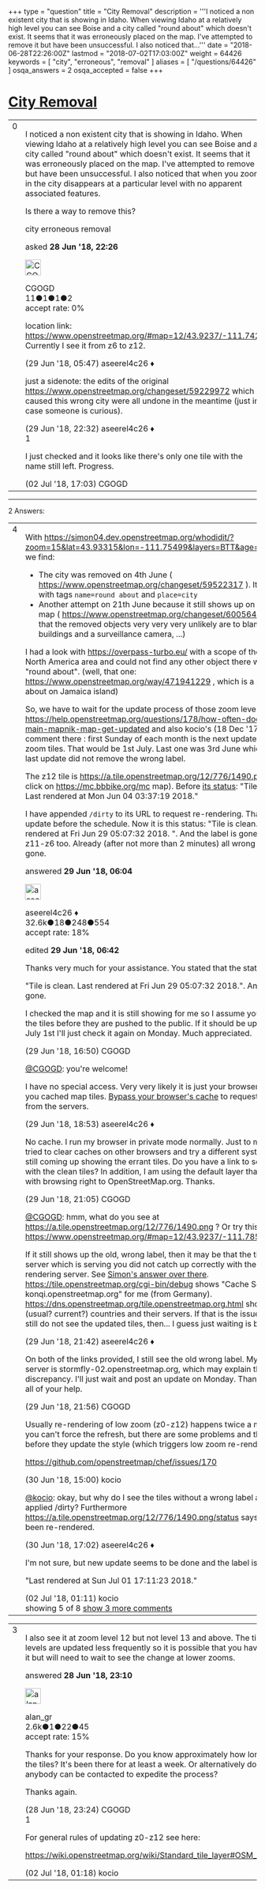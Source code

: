 +++
type = "question"
title = "City Removal"
description = '''I noticed a non existent city that is showing in Idaho. When viewing Idaho at a relatively high level you can see Boise and a city called &quot;round about&quot; which doesn&#x27;t exist. It seems that it was erroneously placed on the map. I&#x27;ve attempted to remove it but have been unsuccessful. I also noticed that...'''
date = "2018-06-28T22:26:00Z"
lastmod = "2018-07-02T17:03:00Z"
weight = 64426
keywords = [ "city", "erroneous", "removal" ]
aliases = [ "/questions/64426" ]
osqa_answers = 2
osqa_accepted = false
+++

<div class="headNormal">

# [City Removal](/questions/64426/city-removal)

</div>

<div id="main-body">

<div id="askform">

<table id="question-table" style="width:100%;">
<colgroup>
<col style="width: 50%" />
<col style="width: 50%" />
</colgroup>
<tbody>
<tr>
<td style="width: 30px; vertical-align: top"><div class="vote-buttons">
<span id="post-64426-upvote" class="ajax-command post-vote up" rel="nofollow" title="I like this post (click again to cancel)"> </span>
<div id="post-64426-score" class="post-score" title="current number of votes">
0
</div>
<span id="post-64426-downvote" class="ajax-command post-vote down" rel="nofollow" title="I dont like this post (click again to cancel)"> </span> <span id="favorite-mark" class="ajax-command favorite-mark" rel="nofollow" title="mark/unmark this question as favorite (click again to cancel)"> </span>
<div id="favorite-count" class="favorite-count">
&#10;</div>
</div></td>
<td><div id="item-right">
<div class="question-body">
<p>I noticed a non existent city that is showing in Idaho. When viewing Idaho at a relatively high level you can see Boise and a city called "round about" which doesn't exist. It seems that it was erroneously placed on the map. I've attempted to remove it but have been unsuccessful. I also noticed that when you zoom in the city disappears at a particular level with no apparent associated features.</p>
<p>Is there a way to remove this?</p>
</div>
<div id="question-tags" class="tags-container tags">
<span class="post-tag tag-link-city" rel="tag" title="see questions tagged &#39;city&#39;">city</span> <span class="post-tag tag-link-erroneous" rel="tag" title="see questions tagged &#39;erroneous&#39;">erroneous</span> <span class="post-tag tag-link-removal" rel="tag" title="see questions tagged &#39;removal&#39;">removal</span>
</div>
<div id="question-controls" class="post-controls">
&#10;</div>
<div class="post-update-info-container">
<div class="post-update-info post-update-info-user">
<p>asked <strong>28 Jun '18, 22:26</strong></p>
<img src="https://secure.gravatar.com/avatar/0804f84b523709ced12d0a75b2b3307e?s=32&amp;d=identicon&amp;r=g" class="gravatar" width="32" height="32" alt="CGOGD&#39;s gravatar image" />
<p><span>CGOGD</span><br />
<span class="score" title="11 reputation points">11</span><span title="1 badges"><span class="badge1">●</span><span class="badgecount">1</span></span><span title="1 badges"><span class="silver">●</span><span class="badgecount">1</span></span><span title="2 badges"><span class="bronze">●</span><span class="badgecount">2</span></span><br />
<span class="accept_rate" title="Rate of the user&#39;s accepted answers">accept rate:</span> <span title="CGOGD has no accepted answers">0%</span></p>
</div>
</div>
<div id="comments-container-64426" class="comments-container">
<span id="64431"></span>
<div id="comment-64431" class="comment">
<div id="post-64431-score" class="comment-score">
&#10;</div>
<div class="comment-text">
<p>location link: <a href="https://www.openstreetmap.org/#map=12/43.9237/-111.7423">https://www.openstreetmap.org/#map=12/43.9237/-111.7423</a> Currently I see it from z6 to z12.</p>
</div>
<div id="comment-64431-info" class="comment-info">
<span class="comment-age">(29 Jun '18, 05:47)</span> <span class="comment-user userinfo">aseerel4c26 ♦</span>
</div>
</div>
<span id="64458"></span>
<div id="comment-64458" class="comment">
<div id="post-64458-score" class="comment-score">
&#10;</div>
<div class="comment-text">
<p>just a sidenote: the edits of the original <a href="https://www.openstreetmap.org/changeset/59229972">https://www.openstreetmap.org/changeset/59229972</a> which caused this wrong city were all undone in the meantime (just in case someone is curious).</p>
</div>
<div id="comment-64458-info" class="comment-info">
<span class="comment-age">(29 Jun '18, 22:32)</span> <span class="comment-user userinfo">aseerel4c26 ♦</span>
</div>
</div>
<span id="64480"></span>
<div id="comment-64480" class="comment">
<div id="post-64480-score" class="comment-score">
1
</div>
<div class="comment-text">
<p>I just checked and it looks like there's only one tile with the name still left. Progress.</p>
</div>
<div id="comment-64480-info" class="comment-info">
<span class="comment-age">(02 Jul '18, 17:03)</span> <span class="comment-user userinfo">CGOGD</span>
</div>
</div>
</div>
<div id="comment-tools-64426" class="comment-tools">
&#10;</div>
<div class="clear">
&#10;</div>
<div id="comment-64426-form-container" class="comment-form-container">
&#10;</div>
<div class="clear">
&#10;</div>
</div></td>
</tr>
</tbody>
</table>

------------------------------------------------------------------------

<div class="tabBar">

<span id="sort-top"></span>

<div class="headQuestions">

2 Answers:

</div>

</div>

<span id="64432"></span>

<div id="answer-container-64432" class="answer">

<table style="width:100%;">
<colgroup>
<col style="width: 50%" />
<col style="width: 50%" />
</colgroup>
<tbody>
<tr>
<td style="width: 30px; vertical-align: top"><div class="vote-buttons">
<span id="post-64432-upvote" class="ajax-command post-vote up" rel="nofollow" title="I like this post (click again to cancel)"> </span>
<div id="post-64432-score" class="post-score" title="current number of votes">
4
</div>
<span id="post-64432-downvote" class="ajax-command post-vote down" rel="nofollow" title="I dont like this post (click again to cancel)"> </span>
</div></td>
<td><div class="item-right">
<div class="answer-body">
<p>With <a href="https://simon04.dev.openstreetmap.org/whodidit/?zoom=15&amp;lat=43.93315&amp;lon=-111.75499&amp;layers=BTT&amp;age=6%20month">https://simon04.dev.openstreetmap.org/whodidit/?zoom=15&amp;lat=43.93315&amp;lon=-111.75499&amp;layers=BTT&amp;age=6%20month</a> we find:</p>
<ul>
<li>The city was removed on 4th June ( <a href="https://www.openstreetmap.org/changeset/59522317">https://www.openstreetmap.org/changeset/59522317</a> ). It was a node with tags <code>name=round about</code> and <code>place=city</code></li>
<li>Another attempt on 21th June because it still shows up on the rendered map ( <a href="https://www.openstreetmap.org/changeset/60056446">https://www.openstreetmap.org/changeset/60056446</a> ; note that the removed objects very very very unlikely are to blame: just buildings and a surveillance camera, ...)</li>
</ul>
<p>I had a look with <a href="https://overpass-turbo.eu/">https://overpass-turbo.eu/</a> with a scope of the whole North America area and could not find any other object there with the name "round about". (well, that one: <a href="https://www.openstreetmap.org/way/471941229">https://www.openstreetmap.org/way/471941229</a> , which is a street round about on Jamaica island)</p>
<p>So, we have to wait for the update process of those zoom levels. See <a href="https://help.openstreetmap.org/questions/178/how-often-does-the-main-mapnik-map-get-updated">https://help.openstreetmap.org/questions/178/how-often-does-the-main-mapnik-map-get-updated</a> and also kocio's (18 Dec '17, 03:59) comment there : first Sunday of each month is the next update of the low zoom tiles. That would be 1st July. Last one was 3rd June which is why the last update did not remove the wrong label.</p>
<p>The z12 tile is <a href="https://a.tile.openstreetmap.org/12/776/1490.png">https://a.tile.openstreetmap.org/12/776/1490.png</a> (via right click on <a href="https://mc.bbbike.org/mc">https://mc.bbbike.org/mc</a> map). Before <a href="https://a.tile.openstreetmap.org/12/776/1490.png/status">its status</a>: "Tile is clean. Last rendered at Mon Jun 04 03:37:19 2018."</p>
<p>I have appended <code>/dirty</code> to its URL to request re-rendering. That made it update before the schedule. Now it is this status: "Tile is clean. Last rendered at Fri Jun 29 05:07:32 2018. ". And the label is gone. I did so for z11-z6 too. Already (after not more than 2 minutes) all wrong labels are gone.</p>
</div>
<div class="answer-controls post-controls">
&#10;</div>
<div class="post-update-info-container">
<div class="post-update-info post-update-info-user">
<p>answered <strong>29 Jun '18, 06:04</strong></p>
<img src="https://secure.gravatar.com/avatar/66f0dc05b44574e3894be07b0b37cf37?s=32&amp;d=identicon&amp;r=g" class="gravatar" width="32" height="32" alt="aseerel4c26&#39;s gravatar image" />
<p><span>aseerel4c26 ♦</span><br />
<span class="score" title="32615 reputation points"><span>32.6k</span></span><span title="18 badges"><span class="badge1">●</span><span class="badgecount">18</span></span><span title="248 badges"><span class="silver">●</span><span class="badgecount">248</span></span><span title="554 badges"><span class="bronze">●</span><span class="badgecount">554</span></span><br />
<span class="accept_rate" title="Rate of the user&#39;s accepted answers">accept rate:</span> <span title="aseerel4c26 has 169 accepted answers">18%</span></p>
</div>
<div class="post-update-info post-update-info-edited">
<p><span> edited <strong>29 Jun '18, 06:42</strong> </span></p>
</div>
</div>
<div id="comments-container-64432" class="comments-container">
<span id="64448"></span>
<div id="comment-64448" class="comment">
<div id="post-64448-score" class="comment-score">
&#10;</div>
<div class="comment-text">
<p>Thanks very much for your assistance. You stated that the status is:</p>
<p>"Tile is clean. Last rendered at Fri Jun 29 05:07:32 2018.". And the label is gone.</p>
<p>I checked the map and it is still showing for me so I assume you can see the tiles before they are pushed to the public. If it should be updated on July 1st I'll just check it again on Monday. Much appreciated.</p>
</div>
<div id="comment-64448-info" class="comment-info">
<span class="comment-age">(29 Jun '18, 16:50)</span> <span class="comment-user userinfo">CGOGD</span>
</div>
</div>
<span id="64452"></span>
<div id="comment-64452" class="comment">
<div id="post-64452-score" class="comment-score">
&#10;</div>
<div class="comment-text">
<p><a href="https://help.openstreetmap.org/users/15310/cgogd">@CGOGD</a>: you're welcome!</p>
<p>I have no special access. Very very likely it is just your browser showing you cached map tiles. <a href="https://en.wikipedia.org/wiki/Wikipedia:Bypass_your_cache#Bypassing_cache">Bypass your browser's cache</a> to request fresh tiles from the servers.</p>
</div>
<div id="comment-64452-info" class="comment-info">
<span class="comment-age">(29 Jun '18, 18:53)</span> <span class="comment-user userinfo">aseerel4c26 ♦</span>
</div>
</div>
<span id="64454"></span>
<div id="comment-64454" class="comment">
<div id="post-64454-score" class="comment-score">
&#10;</div>
<div class="comment-text">
<p>No cache. I run my browser in private mode normally. Just to make sure I tried to clear caches on other browsers and try a different system and it is still coming up showing the errant tiles. Do you have a link to see the map with the clean tiles? In addition, I am using the default layer that comes up with browsing right to OpenStreetMap.org. Thanks.</p>
</div>
<div id="comment-64454-info" class="comment-info">
<span class="comment-age">(29 Jun '18, 21:05)</span> <span class="comment-user userinfo">CGOGD</span>
</div>
</div>
<span id="64456"></span>
<div id="comment-64456" class="comment">
<div id="post-64456-score" class="comment-score">
&#10;</div>
<div class="comment-text">
<p><a href="https://help.openstreetmap.org/users/15310/cgogd">@CGOGD</a>: hmm, what do you see at <a href="https://a.tile.openstreetmap.org/12/776/1490.png">https://a.tile.openstreetmap.org/12/776/1490.png</a> ? Or try this: <a href="https://www.openstreetmap.org/#map=12/43.9237/-111.7852&amp;layers=M">https://www.openstreetmap.org/#map=12/43.9237/-111.7852&amp;layers=M</a></p>
<p>If it still shows up the old, wrong label, then it may be that the tile cache server which is serving you did not catch up correctly with the tile rendering server. See <a href="/questions/64393/a-lot-of-the-time-openstreetmaporg-tiles-not-rendering-whatsoever/64402">Simon's answer over there</a>. <a href="https://tile.openstreetmap.org/cgi-bin/debug">https://tile.openstreetmap.org/cgi-bin/debug</a> shows "Cache Server: konqi.openstreetmap.org" for me (from Germany). <a href="https://dns.openstreetmap.org/tile.openstreetmap.org.html">https://dns.openstreetmap.org/tile.openstreetmap.org.html</a> shows a map of (usual? current?) countries and their servers. If that is the issue why you still do not see the updated tiles, then... I guess just waiting is best.</p>
</div>
<div id="comment-64456-info" class="comment-info">
<span class="comment-age">(29 Jun '18, 21:42)</span> <span class="comment-user userinfo">aseerel4c26 ♦</span>
</div>
</div>
<span id="64457"></span>
<div id="comment-64457" class="comment">
<div id="post-64457-score" class="comment-score">
&#10;</div>
<div class="comment-text">
<p>On both of the links provided, I still see the old wrong label. My cache server is stormfly-02.openstreetmap.org, which may explain the discrepancy. I'll just wait and post an update on Monday. Thanks again for all of your help.</p>
</div>
<div id="comment-64457-info" class="comment-info">
<span class="comment-age">(29 Jun '18, 21:56)</span> <span class="comment-user userinfo">CGOGD</span>
</div>
</div>
<span id="64466"></span>
<div id="comment-64466" class="comment not_top_scorer">
<div id="post-64466-score" class="comment-score">
&#10;</div>
<div class="comment-text">
<p>Usually re-rendering of low zoom (z0-z12) happens twice a month, and you can't force the refresh, but there are some problems and they wait before they update the style (which triggers low zoom re-rendering):</p>
<p><a href="https://github.com/openstreetmap/chef/issues/170">https://github.com/openstreetmap/chef/issues/170</a></p>
</div>
<div id="comment-64466-info" class="comment-info">
<span class="comment-age">(30 Jun '18, 15:00)</span> <span class="comment-user userinfo">kocio</span>
</div>
</div>
<span id="64467"></span>
<div id="comment-64467" class="comment not_top_scorer">
<div id="post-64467-score" class="comment-score">
&#10;</div>
<div class="comment-text">
<p><a href="https://help.openstreetmap.org/users/11332/kocio">@kocio</a>: okay, but why do I see the tiles without a wrong label after I applied /dirty? Furthermore <a href="https://a.tile.openstreetmap.org/12/776/1490.png/status">https://a.tile.openstreetmap.org/12/776/1490.png/status</a> says the tile has been re-rendered.</p>
</div>
<div id="comment-64467-info" class="comment-info">
<span class="comment-age">(30 Jun '18, 17:02)</span> <span class="comment-user userinfo">aseerel4c26 ♦</span>
</div>
</div>
<span id="64476"></span>
<div id="comment-64476" class="comment not_top_scorer">
<div id="post-64476-score" class="comment-score">
&#10;</div>
<div class="comment-text">
<p>I'm not sure, but new update seems to be done and the label is gone now:</p>
<p>"Last rendered at Sun Jul 01 17:11:23 2018."</p>
</div>
<div id="comment-64476-info" class="comment-info">
<span class="comment-age">(02 Jul '18, 01:11)</span> <span class="comment-user userinfo">kocio</span>
</div>
</div>
</div>
<div id="comment-tools-64432" class="comment-tools">
<span class="comments-showing"> showing 5 of 8 </span> <a href="#" class="show-all-comments-link">show 3 more comments</a>
</div>
<div class="clear">
&#10;</div>
<div id="comment-64432-form-container" class="comment-form-container">
&#10;</div>
<div class="clear">
&#10;</div>
</div></td>
</tr>
</tbody>
</table>

</div>

<span id="64427"></span>

<div id="answer-container-64427" class="answer">

<table style="width:100%;">
<colgroup>
<col style="width: 50%" />
<col style="width: 50%" />
</colgroup>
<tbody>
<tr>
<td style="width: 30px; vertical-align: top"><div class="vote-buttons">
<span id="post-64427-upvote" class="ajax-command post-vote up" rel="nofollow" title="I like this post (click again to cancel)"> </span>
<div id="post-64427-score" class="post-score" title="current number of votes">
3
</div>
<span id="post-64427-downvote" class="ajax-command post-vote down" rel="nofollow" title="I dont like this post (click again to cancel)"> </span>
</div></td>
<td><div class="item-right">
<div class="answer-body">
<p>I also see it at zoom level 12 but not level 13 and above. The tiles for lower zoom levels are updated less frequently so it is possible that you have correctly removed it but will need to wait to see the change at lower zooms.</p>
</div>
<div class="answer-controls post-controls">
&#10;</div>
<div class="post-update-info-container">
<div class="post-update-info post-update-info-user">
<p>answered <strong>28 Jun '18, 23:10</strong></p>
<img src="https://secure.gravatar.com/avatar/8da3fc19d7250ff5fbdbcbf467f9458f?s=32&amp;d=identicon&amp;r=g" class="gravatar" width="32" height="32" alt="alan_gr&#39;s gravatar image" />
<p><span>alan_gr</span><br />
<span class="score" title="2623 reputation points"><span>2.6k</span></span><span title="1 badges"><span class="badge1">●</span><span class="badgecount">1</span></span><span title="22 badges"><span class="silver">●</span><span class="badgecount">22</span></span><span title="45 badges"><span class="bronze">●</span><span class="badgecount">45</span></span><br />
<span class="accept_rate" title="Rate of the user&#39;s accepted answers">accept rate:</span> <span title="alan_gr has 10 accepted answers">15%</span></p>
</div>
</div>
<div id="comments-container-64427" class="comments-container">
<span id="64428"></span>
<div id="comment-64428" class="comment">
<div id="post-64428-score" class="comment-score">
&#10;</div>
<div class="comment-text">
<p>Thanks for your response. Do you know approximately how long it takes to update the tiles? It's been there for at least a week. Or alternatively do you know if anybody can be contacted to expedite the process?</p>
<p>Thanks again.</p>
</div>
<div id="comment-64428-info" class="comment-info">
<span class="comment-age">(28 Jun '18, 23:24)</span> <span class="comment-user userinfo">CGOGD</span>
</div>
</div>
<span id="64477"></span>
<div id="comment-64477" class="comment">
<div id="post-64477-score" class="comment-score">
1
</div>
<div class="comment-text">
<p>For general rules of updating z0-z12 see here:</p>
<p><a href="https://wiki.openstreetmap.org/wiki/Standard_tile_layer#OSM_servers_deployment">https://wiki.openstreetmap.org/wiki/Standard_tile_layer#OSM_servers_deployment</a></p>
</div>
<div id="comment-64477-info" class="comment-info">
<span class="comment-age">(02 Jul '18, 01:18)</span> <span class="comment-user userinfo">kocio</span>
</div>
</div>
</div>
<div id="comment-tools-64427" class="comment-tools">
&#10;</div>
<div class="clear">
&#10;</div>
<div id="comment-64427-form-container" class="comment-form-container">
&#10;</div>
<div class="clear">
&#10;</div>
</div></td>
</tr>
</tbody>
</table>

</div>

<div class="paginator-container-left">

</div>

</div>

</div>

